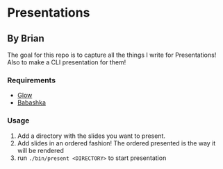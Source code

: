 # Presentations

## By Brian

The goal for this repo is to capture all the things I write for Presentations!
Also to make a CLI presentation for them!

### Requirements
- [Glow](https://github.com/charmbracelet/glow)
- [Babashka](https://babashka.org/)

### Usage
1. Add a directory with the slides you want to present.
1. Add slides in an ordered fashion! The ordered presented is the way it will be rendered
1. run `./bin/present <DIRECTORY>` to start presentation

